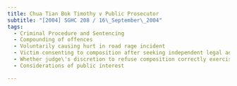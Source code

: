 ```yaml
---
title: Chua Tian Bok Timothy v Public Prosecutor
subtitle: "[2004] SGHC 208 / 16\_September\_2004"
tags:
  - Criminal Procedure and Sentencing
  - Compounding of offences
  - Voluntarily causing hurt in road rage incident
  - Victim consenting to composition after seeking independent legal advice
  - Whether judge\'s discretion to refuse composition correctly exercised
  - Considerations of public interest

---
```


